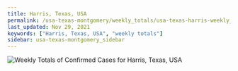 ```yaml
---
title: Harris, Texas, USA
permalink: /usa-texas-montgomery/weekly_totals/usa-texas-harris-weekly_totals.html
last_updated: Nov 29, 2021
keywords: ["Harris, Texas, USA", "weekly totals"]
sidebar: usa-texas-montgomery_sidebar
---
```


![Weekly Totals of Confirmed Cases for Harris, Texas, USA](/covid_tracker/images/graphs/usa-texas-harris-weekly_totals_graph.png)
